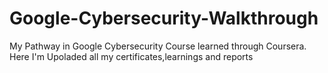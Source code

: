 # Google-Cybersecurity-Walkthrough
My Pathway in Google Cybersecurity Course learned through Coursera. Here I'm Upoladed all my certificates,learnings and reports
